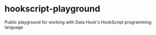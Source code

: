 # hookscript-playground
Public playground for working with Data Hook's HookScript programming language
